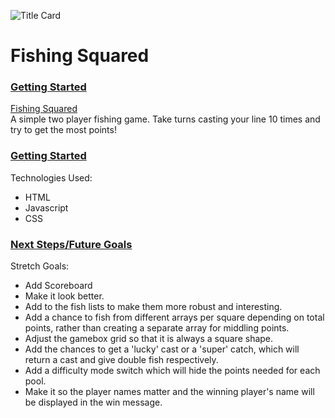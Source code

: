 ![Title Card](https://i.imgur.com/Mtbejzj.png)

# Fishing Squared

### <ins>Getting Started</ins>
[Fishing Squared](https://andmryan.github.io/Fishing-Squared/)
</br>
A simple two player fishing game. Take turns casting your line 10 times and try to get the most points!

### <ins>Getting Started</ins>
Technologies Used:
- HTML
- Javascript
- CSS

### <ins>Next Steps/Future Goals</ins>
Stretch Goals:
- Add Scoreboard
- Make it look better.
- Add to the fish lists to make them more robust and interesting.
- Add a chance to fish from different arrays per square depending on total points, rather than creating a separate array for middling points.
- Adjust the gamebox grid so that it is always a square shape.
- Add the chances to get a 'lucky' cast or a 'super' catch, which will return a cast and give double fish respectively.
- Add a difficulty mode switch which will hide the points needed for each pool.
- Make it so the player names matter and the winning player's name will be displayed in the win message.